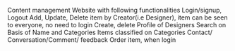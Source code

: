 Content management Website with following functionalities 
Login/signup, Logout
Add, Update, Delete item by Creator(i.e Designer),  item can be seen to everyone, no need to login
Create, delete Profile of Designers
Search on Basis of Name and Categories 
Items classified on Categories 
Contact/ Conversation/Comment/ feedback
Order item, when login
